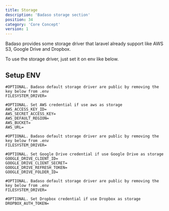 ```yaml
---
title: Storage
description: 'Badaso storage section'
position: 34
category: 'Core Concept'
version: 1
---
```


Badaso provides some storage driver that laravel already support like AWS S3, Google Drive and Dropbox. 

To use the storage driver, just set it on env like below.

## Setup ENV

<code-group>
  <code-block label="AWS" active>
  
    #OPTIONAL. Badaso default storage driver are public by removing the key below from .env
    FILESYSTEM_DRIVER=

    #OPTIONAL. Set AWS credential if use aws as storage
    AWS_ACCESS_KEY_ID=
    AWS_SECRET_ACCESS_KEY=
    AWS_DEFAULT_REGION=
    AWS_BUCKET=
    AWS_URL=

  </code-block>

  <code-block label="Google">
  
    #OPTIONAL. Badaso default storage driver are public by removing the key below from .env
    FILESYSTEM_DRIVER=

    #OPTIONAL. Set Google Drive credential if use Google Drive as storage
    GOOGLE_DRIVE_CLIENT_ID=
    GOOGLE_DRIVE_CLIENT_SECRET=
    GOOGLE_DRIVE_REFRESH_TOKEN=
    GOOGLE_DRIVE_FOLDER_ID=

  </code-block>
  
  <code-block label="Dropbox">
  
    #OPTIONAL. Badaso default storage driver are public by removing the key below from .env
    FILESYSTEM_DRIVER=

    #OPTIONAL. Set Dropbox credential if use Dropbox as storage
    DROPBOX_AUTH_TOKEN=

  </code-block>
</code-group>